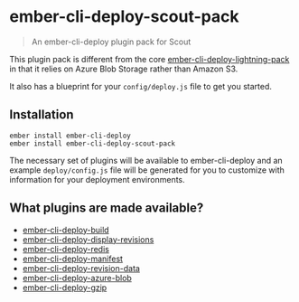 # ember-cli-deploy-scout-pack

> An ember-cli-deploy plugin pack for Scout

This plugin pack is different from the core [ember-cli-deploy-lightning-pack](https://github.com/ember-cli-deploy/ember-cli-deploy-lightning-pack) in that it relies on Azure Blob Storage rather than Amazon S3.

It also has a blueprint for your `config/deploy.js` file to get you started.

## Installation

```
ember install ember-cli-deploy
ember install ember-cli-deploy-scout-pack
```

The necessary set of plugins will be available to ember-cli-deploy and an example `deploy/config.js` file will be generated for you to customize with information for your deployment environments.

## What plugins are made available?

* [ember-cli-deploy-build](https://github.com/ember-cli-deploy/ember-cli-deploy-build)
* [ember-cli-deploy-display-revisions](https://github.com/ember-cli-deploy/ember-cli-deploy-display-revisions)
* [ember-cli-deploy-redis](https://github.com/ember-cli-deploy/ember-cli-deploy-redis)
* [ember-cli-deploy-manifest](https://github.com/ember-cli-deploy/ember-cli-deploy-manifest)
* [ember-cli-deploy-revision-data](https://github.com/ember-cli-deploy/ember-cli-deploy-revision-data)
* [ember-cli-deploy-azure-blob](https://github.com/duizendnegen/ember-cli-deploy-azure-blob)
* [ember-cli-deploy-gzip](https://github.com/ember-cli-deploy/ember-cli-deploy-gzip)
